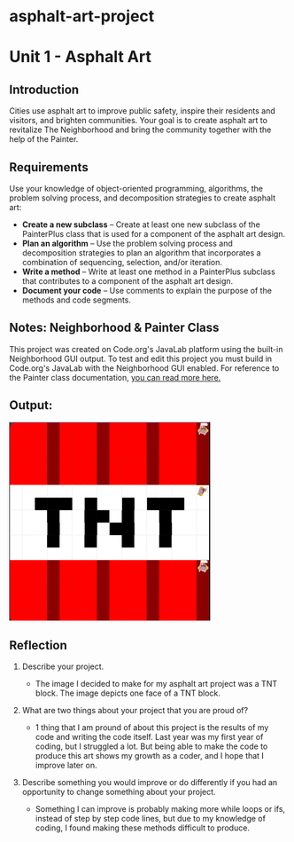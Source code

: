 # asphalt-art-project

# Unit 1 - Asphalt Art

## Introduction

Cities use asphalt art to improve public safety, inspire their residents and visitors, and brighten communities. Your goal is to create asphalt art to revitalize The Neighborhood and bring the community together with the help of the Painter.

## Requirements

Use your knowledge of object-oriented programming, algorithms, the problem solving process, and decomposition strategies to create asphalt art:
- **Create a new subclass** – Create at least one new subclass of the PainterPlus class that is used for a component of the asphalt art design.
- **Plan an algorithm** – Use the problem solving process and decomposition strategies to plan an algorithm that incorporates a combination of sequencing, selection, and/or iteration.
- **Write a method** – Write at least one method in a PainterPlus subclass that contributes to a component of the asphalt art design.
- **Document your code** – Use comments to explain the purpose of the methods and code segments.

## Notes: Neighborhood & Painter Class

This project was created on Code.org's JavaLab platform using the built-in Neighborhood GUI output. To test and edit this project you must build in Code.org's JavaLab with the Neighborhood GUI enabled. For reference to the Painter class documentation, [you can read more here.](https://studio.code.org/docs/ide/javalab/classes/Painter)

## Output:

![the output of my asphalt art project](TNT.png)
## Reflection

1. Describe your project.

    - The image I decided to make for my asphalt art project was a TNT block. The image depicts one face of a TNT block.

2. What are two things about your project that you are proud of?

   - 1 thing that I am pround of about this project is the results of my code and writing the code itself. Last year was my first year of coding, but I struggled a lot. But being able to make the code to produce this art shows my growth as a coder, and I hope that I improve later on.

3. Describe something you would improve or do differently if you had an opportunity to change something about your project.

   - Something I can improve is probably making more while loops or ifs, instead of step by step code lines, but due to my knowledge of coding, I found making these methods difficult to produce. 
